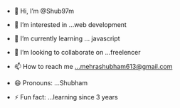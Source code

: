 - 👋 Hi, I’m @Shub97m
- 👀 I’m interested in ...web development
  
- 🌱 I’m currently learning ... javascript
- 💞️ I’m looking to collaborate on ...freelencer
- 📫 How to reach me ...mehrashubham613@gmail.com
- 😄 Pronouns: ...Shubham
- ⚡ Fun fact: ...learning since 3 years

<!---
Shub97m/Shub97m is a ✨ special ✨ repository because its `README.md` (this file) appears on your GitHub profile.
You can click the Preview link to take a look at your changes.
--->
